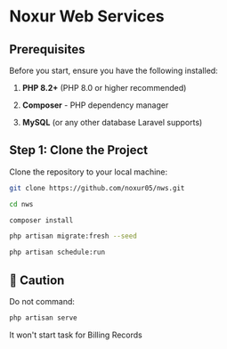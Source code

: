 
# Noxur Web Services

## Prerequisites

  

Before you start, ensure you have the following installed:

  

1.  **PHP 8.2+** (PHP 8.0 or higher recommended)

2.  **Composer** - PHP dependency manager

3.  **MySQL** (or any other database Laravel supports)

  

## Step 1: Clone the Project

  

Clone the repository to your local machine:

  


```bash
git clone https://github.com/noxur05/nws.git

cd nws

composer install

php artisan migrate:fresh --seed

php artisan schedule:run
```

## 🚨 Caution
Do not command:
```bash
php artisan serve
```
It won't start task for Billing Records


